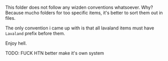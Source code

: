 This folder does not follow any wizden conventions whatsoever.
Why? Because mucho folders for too specific items, it's better to sort them out in files.

The only convention i came up with is that all lavaland items must have `Lavaland` prefix before them.

Enjoy hell.

TODO: FUCK HTN better make it's own system